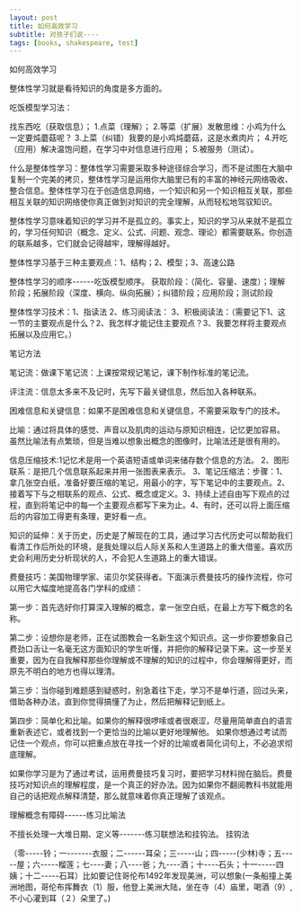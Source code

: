 ```yaml
---
layout: post
title: 如何高效学习
subtitle: 对孩子们说----
tags: [books, shakespeare, test]
---
```


如何高效学习

整体性学习就是看待知识的角度是多方面的。

吃饭模型学习法：

找东西吃（获取信息）；
1.点菜（理解）；
2.等菜（扩展）发散思维：小鸡为什么一定要炖蘑菇呢？
3.上菜（纠错）我要的是小鸡炖蘑菇，这是水煮肉片；
4.开吃（应用）解决温饱问题，在学习中对信息进行应用；
5.被服务（测试）。

什么是整体性学习：整体性学习需要采取多种途径综合学习，而不是试图在大脑中复制一个完美的拷贝，整体性学习是运用你大脑里已有的丰富的神经元网络吸收、整合信息。整体性学习在于创造信息网络，一个知识和另一个知识相互关联，那些相互关联的知识网络使你真正做到对知识的完全理解，从而轻松地驾驭知识。

整体性学习意味着知识的学习并不是孤立的。事实上，知识的学习从来就不是孤立的，学习任何知识（概念、定义、公式、问题、观念、理论）都需要联系。你创造的联系越多，它们就会记得越牢，理解得越好。

整体性学习基于三种主要观点：1、结构；2、模型；3、高速公路

整体性学习的顺序------吃饭模型顺序。
获取阶段：（简化、容量、速度）；理解阶段；拓展阶段（深度、横向、纵向拓展）；纠错阶段；应用阶段；测试阶段

整体性学习技术：1、指读法
2、练习阅读法： 
3、积极阅读法：（需要记下1、这一节的主要观点是什么？2、我怎样才能记住主要观点？3、我要怎样将主要观点拓展以及应用它。）

笔记方法


笔记流：做课下笔记流：上课按常规记笔记，课下制作标准的笔记流。

评注流：信息太多来不及记时，先写下最关键信息，然后加入各种联系。

困难信息和关键信息：如果不是困难信息和关键信息，不需要采取专门的技术。

比喻：通过将具体的感觉、声音以及肌肉的运动与原知识相连，记忆更加容易。
虽然比喻法有点繁琐，但是当难以想象出概念的图像时，比喻法还是很有用的。

信息压缩技术:1记忆术是用一个英语短语或单词来储存数个信息的方法。
2、图形联系：是把几个信息联系起来并用一张图表来表示。
3、笔记压缩法：步骤：1、拿几张空白纸，准备好要压缩的笔记，用最小的字，写下笔记中的主要观点。2、接着写下与之相联系的观点、公式、概念或定义。3、持续上述自由写下观点的过程，直到将笔记中的每一个主要观点都写下来为止。4、有时，还可以将上面压缩后的内容加工得更有条理，更好看一点。

知识的延伸：关于历史，历史是了解现在的工具，通过学习古代历史可以帮助我们看清工作后所处的环境，是我处理以后人际关系和人生道路上的重大借鉴。喜欢历史会利用历史分析现状的人，不会犯人生道路上的重大错误。

费曼技巧：美国物理学家、诺贝尔奖获得者。下面演示费曼技巧的操作流程，你可以用它大幅度地提高各门学科的成绩：

第一步：首先选好你打算深入理解的概念，拿一张空白纸，在最上方写下概念的名称。

第二步：设想你是老师，正在试图教会一名新生这个知识点。这一步你要想象自己费劲口舌让一名毫无这方面知识的学生听懂，并把你的解释记录下来。这一步至关重要，因为在自我解释那些你理解或不理解的知识的过程中，你会理解得更好，而原先不明白的地方也得以理清。

第三步：当你碰到难题感到疑惑时，别急着往下走，学习不是单行道，回过头来，借助各种办法，直到你觉得搞懂了为止，然后把解释记到纸上。

第四步：简单化和比喻。如果你的解释很啰嗦或者很艰涩，尽量用简单直白的语言重新表述它，或者找到一个更恰当的比喻以更好地理解他。
如果你想通过考试而记住一个观点，你可以把重点放在寻找一个好的比喻或者简化词句上，不必追求彻底理解。

如果你学习是为了通过考试，运用费曼技巧复习时，要把学习材料抛在脑后。费曼技巧对知识点的理解程度，是一个真正的好办法。因为如果你不翻阅教科书就能用自己的话把观点解释清楚，那么就意味着你真正理解了该观点。

理解概念有障碍------练习比喻法

不擅长处理一大堆日期、定义等-------练习联想法和挂钩法。
挂钩法

（零-----铃；一-------衣服；二------耳朵；三-----山；四-----(少林)寺；五-----屋；六-----榴莲；七----妻；八----爸；九----酒；十----石头；十一-----四姨；十二-----石耳）比如要记住哥伦布1492年发现美洲，可以想象(一条船撞上美洲地图，哥伦布挥舞衣（1）服，他登上美洲大陆，坐在寺（4）庙里，喝酒（9）,不小心灌到耳（２）朵里了。)
